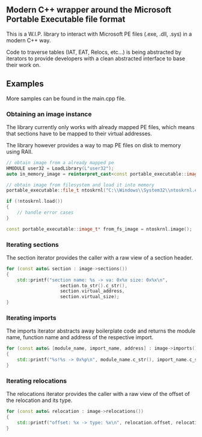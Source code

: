 ## Modern C++ wrapper around the Microsoft Portable Executable file format

This is a W.I.P. library to interact with Microsoft PE files (.exe, .dll, .sys) in a modern C++ way.

Code to traverse tables (IAT, EAT, Relocs, etc...) is being abstracted by iterators to provide developers with a clean abstracted interface to base their work on.

## Examples

More samples can be found in the main.cpp file.

### Obtaining an image instance
The library currently only works with already mapped PE files, which means that sections have to be mapped to their virtual addresses.

The library however provides a way to map PE files on disk to memory using RAII.

```cpp
// obtain image from a already mapped pe
HMODULE user32 = LoadLibrary(L"user32");
auto in_memory_image = reinterpret_cast<const portable_executable::image_t*>(user32);

// obtain image from filesystem and load it into memory
portable_executable::file_t ntoskrnl("C:\\Windows\\System32\\ntoskrnl.exe");

if (!ntoskrnl.load())
{
    // handle error cases
}

const portable_executable::image_t* from_fs_image = ntoskrnl.image();
```

### Iterating sections
The section iterator provides the caller with a raw view of a section header.

```cpp
for (const auto& section : image->sections())
{
    std::printf("section name: %s -> va: 0x%x size: 0x%x\n",
                    section.to_str().c_str(),
                    section.virtual_address,
                    section.virtual_size);
}
```
### Iterating imports
The imports iterator abstracts away boilerplate code and returns the module name, function name and address of the respective import.

```cpp
for (const auto& [module_name, import_name, address] : image->imports())
{
    std::printf("%s!%s -> 0x%p\n", module_name.c_str(), import_name.c_str(), address);
}
```

### Iterating relocations
The relocations iterator provides the caller with a raw view of the offset of the relocation and its type.

```cpp
for (const auto& relocation : image->relocations())
{
    std::printf("offset: %x -> type: %x\n", relocation.offset, relocation.type);
}
```